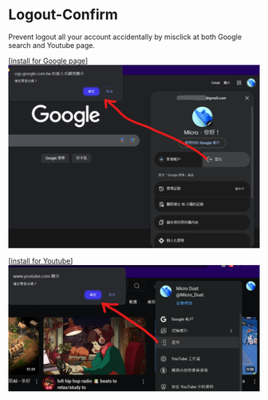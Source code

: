 # Logout-Confirm

Prevent logout all your account accidentally by misclick at both Google search and Youtube page.

[[install for Google page](https://greasyfork.org/zh-TW/scripts/515389-google-logout-confirm)]
![google](img/google.png)

[[install for Youtube](https://greasyfork.org/zh-TW/scripts/515389-google-logout-confirm)]
![youtube](img/youtube.png)
